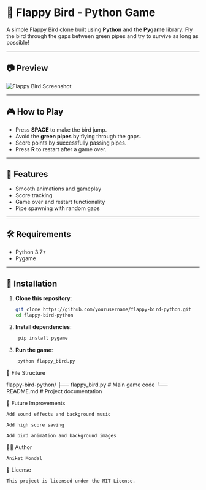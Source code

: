 # 🐤 Flappy Bird - Python Game

A simple Flappy Bird clone built using **Python** and the **Pygame** library. Fly the bird through the gaps between green pipes and try to survive as long as possible!

---

## 📷 Preview

![Flappy Bird Screenshot](https://upload.wikimedia.org/wikipedia/en/0/0b/Flappy_Bird_icon.png)

---

## 🎮 How to Play

- Press **SPACE** to make the bird jump.
- Avoid the **green pipes** by flying through the gaps.
- Score points by successfully passing pipes.
- Press **R** to restart after a game over.

---

## 🚀 Features

- Smooth animations and gameplay
- Score tracking
- Game over and restart functionality
- Pipe spawning with random gaps

---

## 🛠 Requirements

- Python 3.7+
- Pygame

---

## 🔧 Installation

1. **Clone this repository**:

   ```bash
   git clone https://github.com/yourusername/flappy-bird-python.git
   cd flappy-bird-python
   ```

2. **Install dependencies**:

   ```bash
    pip install pygame

3. **Run the game**:

```bash
    python flappy_bird.py
```

📁 File Structure

flappy-bird-python/
├── flappy_bird.py        # Main game code
└── README.md             # Project documentation

📌 Future Improvements

    Add sound effects and background music

    Add high score saving

    Add bird animation and background images

  🧑‍💻 Author
  
    Aniket Mondal
  
  📝 License
  
    This project is licensed under the MIT License.
